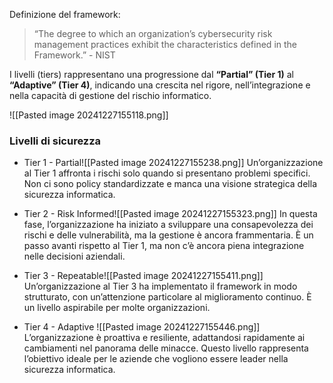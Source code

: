Definizione del framework: 

>“The degree to which an organization’s cybersecurity risk management practices exhibit the characteristics defined in the Framework.” - NIST

I livelli (tiers) rappresentano una progressione dal **“Partial” (Tier 1)** al **“Adaptive” (Tier 4)**, indicando una crescita nel rigore, nell’integrazione e nella capacità di gestione del rischio informatico.

![[Pasted image 20241227155118.png]]

### Livelli di sicurezza
- Tier 1 - Partial![[Pasted image 20241227155238.png]]
  Un’organizzazione al Tier 1 affronta i rischi solo quando si presentano problemi specifici. Non ci sono policy standardizzate e manca una visione strategica della sicurezza informatica.
  
- Tier 2 - Risk Informed![[Pasted image 20241227155323.png]]
  In questa fase, l’organizzazione ha iniziato a sviluppare una consapevolezza dei rischi e delle vulnerabilità, ma la gestione è ancora frammentaria. È un passo avanti rispetto al Tier 1, ma non c’è ancora piena integrazione nelle decisioni aziendali.
  
- Tier 3 - Repeatable![[Pasted image 20241227155411.png]]
  Un’organizzazione al Tier 3 ha implementato il framework in modo strutturato, con un’attenzione particolare al miglioramento continuo. È un livello aspirabile per molte organizzazioni.
  
- Tier 4 - Adaptive ![[Pasted image 20241227155446.png]]
  L’organizzazione è proattiva e resiliente, adattandosi rapidamente ai cambiamenti nel panorama delle minacce. Questo livello rappresenta l’obiettivo ideale per le aziende che vogliono essere leader nella sicurezza informatica.
  